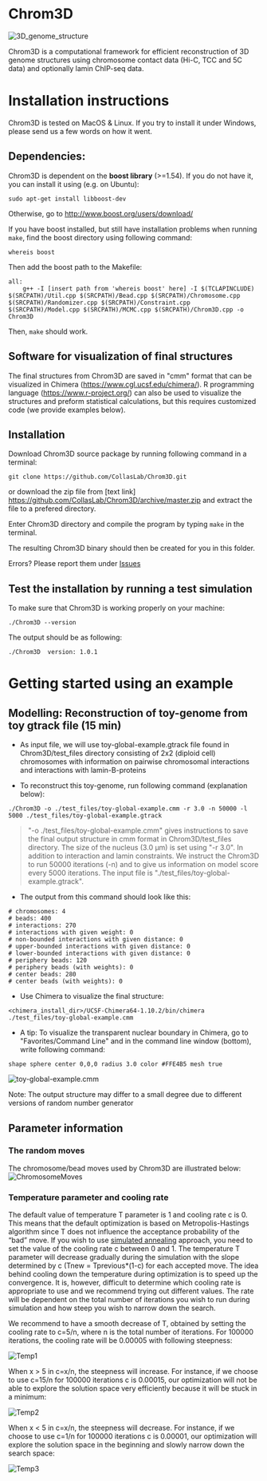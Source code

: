 # Chrom3D
![3D_genome_structure](http://collaslab.org/wp-content/uploads/2016/11/3D_model_illustration_hic.png)

Chrom3D is a computational framework for efficient reconstruction of 3D genome structures using chromosome contact data (Hi-C, TCC and 5C data) and optionally lamin ChIP-seq data.  



# Installation instructions
Chrom3D is tested on MacOS & Linux. If you try to install it under Windows, please send us a few words on how it went.  


## Dependencies:
Chrom3D is dependent on the **boost library** (>=1.54). If you do not have it,  you can install it using (e.g. on Ubuntu):

`sudo apt-get install libboost-dev`

Otherwise, go to http://www.boost.org/users/download/

If you have boost installed, but still have installation problems when running `make`, find the boost directory using following command:

`whereis boost`

Then add the boost path to the Makefile:
```
all:
    g++ -I [insert path from 'whereis boost' here] -I $(TCLAPINCLUDE) $(SRCPATH)/Util.cpp $(SRCPATH)/Bead.cpp $(SRCPATH)/Chromosome.cpp $(SRCPATH)/Randomizer.cpp $(SRCPATH)/Constraint.cpp $(SRCPATH)/Model.cpp $(SRCPATH)/MCMC.cpp $(SRCPATH)/Chrom3D.cpp -o Chrom3D
```

Then, `make` should work.


## Software for visualization of final structures
The final structures from Chrom3D are saved in "cmm" format that can be visualized in Chimera (https://www.cgl.ucsf.edu/chimera/). R programming language (https://www.r-project.org/) can also be used to visualize the structures and preform statistical calculations, but this requires customized code (we provide examples below).  


## Installation
Download Chrom3D source package by running following command in a terminal:

`git clone https://github.com/CollasLab/Chrom3D.git`

or download the zip file from [text link] https://github.com/CollasLab/Chrom3D/archive/master.zip and extract the file to a prefered directory.

Enter Chrom3D directory and compile the program by typing `make` in the terminal.

The resulting Chrom3D binary should then be created for you in this folder.

Errors?  Please report them under [Issues](https://github.com/CollasLab/Chrom3D/issues)


## Test the installation by running a test simulation
To make sure that Chrom3D is working properly on your machine:

`./Chrom3D --version`

The output should be as following:

`./Chrom3D  version: 1.0.1`


# Getting started using an example

## Modelling: Reconstruction of toy-genome from toy gtrack file (15 min)
* As input file, we will use toy-global-example.gtrack file found in Chrom3D/test_files directory consisting of 2x2 (diploid cell) chromosomes with information on pairwise chromosomal interactions and interactions with lamin-B-proteins

* To reconstruct this toy-genome, run following command (explanation below):

`./Chrom3D -o ./test_files/toy-global-example.cmm -r 3.0 -n 50000 -l 5000 ./test_files/toy-global-example.gtrack`

> "-o ./test_files/toy-global-example.cmm" gives instructions to save the final output structure in cmm format in Chrom3D/test_files directory. The size of the nucleus (3.0 µm) is set using "-r 3.0". In addition to interaction and lamin constraints. We instruct the Chrom3D to run 50000 iterations (-n) and to give us information on model score every 5000 iterations. The input file is "./test_files/toy-global-example.gtrack".

* The output from this command should look like this:


```
# chromosomes: 4
# beads: 400
# interactions: 270
# interactions with given weight: 0
# non-bounded interactions with given distance: 0
# upper-bounded interactions with given distance: 0
# lower-bounded interactions with given distance: 0
# periphery beads: 120
# periphery beads (with weights): 0
# center beads: 280
# center beads (with weights): 0

```

* Use Chimera to visualize the final structure:

`<chimera_install_dir>/UCSF-Chimera64-1.10.2/bin/chimera ./test_files/toy-global-example.cmm`


* A tip: To visualize the transparent nuclear boundary in Chimera, go to "Favorites/Command Line" and in the command line window (bottom), write following command:

`shape sphere center 0,0,0 radius 3.0 color #FFE4B5 mesh true`  

![toy-global-example.cmm](http://folk.uio.no/tmali/git_ups/test_image2.jpg)

Note: The output structure may differ to a small degree due to different versions of random number generator

## Parameter information

### The random moves

The chromosome/bead moves used by Chrom3D are illustrated below:
![ChromosomeMoves](http://collaslab.org/wp-content/uploads/2016/11/RandomMoves.png)

### Temperature parameter and cooling rate
The default value of temperature T parameter is 1 and cooling rate c is 0. This means that the default optimization is based on Metropolis-Hastings algorithm since T does not influence the acceptance probability of the “bad” move. If you wish to use [simulated annealing](https://en.wikipedia.org/wiki/Simulated_annealing) approach, you need to set the value of the cooling rate c between 0 and 1. The temperature T parameter will decrease gradually during the simulation with the slope determined by c (Tnew = Tprevious*(1-c) for each accepted move. The idea behind cooling down the temperature during optimization is to speed up the convergence. It is, however, difficult to determine which cooling rate is appropriate to use and we recommend trying out different values. The rate will be dependent on the total number of iterations you wish to run during simulation and how steep you wish to narrow down the search.

We recommend to have a smooth decrease of T, obtained by setting the cooling rate to c=5/n, where n is the total number of iterations. For 100000 iterations, the cooling rate will be 0.00005 with following steepness:

![Temp1](http://collaslab.org/wp-content/uploads/2016/11/Temp1.png)

When x > 5 in c=x/n, the steepness will increase. For instance, if we choose to use c=15/n for 100000 iterations c is 0.00015, our optimization will not be able to explore the solution space very efficiently because it will be stuck in a minimum:

![Temp2](http://collaslab.org/wp-content/uploads/2016/11/Temp2.png)

When x < 5 in c=x/n, the steepness will decrease. For instance, if we choose to use c=1/n for 100000 iterations c is 0.00001, our optimization will explore the solution space in the beginning and slowly narrow down the search space:

![Temp3](http://collaslab.org/wp-content/uploads/2016/11/Temp3.png)
